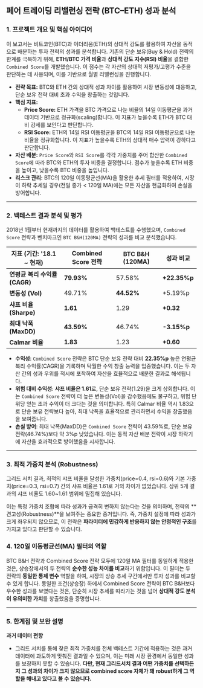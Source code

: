 
## **페어 트레이딩 리밸런싱 전략 (BTC–ETH) 성과 분석**

### **1. 프로젝트 개요 및 핵심 아이디어**

이 보고서는 비트코인(BTC)과 이더리움(ETH)의 상대적 강도를 활용하여 자산을 동적으로 배분하는 투자 전략의 성과를 분석합니다. 기존의 단순 보유(Buy & Hold) 전략의 한계를 극복하기 위해, **ETH/BTC 가격 비율**과 **상대적 강도 지수(RSI) 비율**을 결합한 `Combined Score`를 개발했습니다. 이 점수는 각 자산의 상대적 저평가/고평가 수준을 판단하는 데 사용되며, 이를 기반으로 월별 리밸런싱을 진행합니다.

- **전략 목표:** BTC와 ETH 간의 상대적 성과 차이를 활용하여 시장 변동성에 대응하고, 단순 보유 전략 대비 초과 수익을 창출하는 것입니다.
- **핵심 지표:**
    - **Price Score:** ETH 가격을 BTC 가격으로 나눈 비율의 14일 이동평균을 과거 데이터 기반으로 정규화(scaling)합니다. 이 지표가 높을수록 ETH가 BTC 대비 강세를 보인다고 판단합니다.
    - **RSI Score:** ETH의 14일 RSI 이동평균을 BTC의 14일 RSI 이동평균으로 나눈 비율을 정규화합니다. 이 지표가 높을수록 ETH의 상대적 매수 압력이 강하다고 판단합니다.
- **자산 배분:** `Price Score`와 `RSI Score`를 각각 가중치를 주어 합산한 `Combined Score`에 따라 BTC와 ETH의 투자 비중을 결정합니다. 점수가 높을수록 ETH 비중을 높이고, 낮을수록 BTC 비중을 높입니다.
- **리스크 관리:** BTC의 120일 이동평균선(MA)을 활용한 추세 필터를 적용하여, 시장이 하락 추세일 경우(전일 종가 < 120일 MA)에는 모든 자산을 현금화하여 손실을 방어합니다.

---

### **2. 백테스트 결과 분석 및 평가**

2018년 1월부터 현재까지의 데이터를 활용하여 백테스트를 수행했으며, `Combined Score` 전략과 벤치마크인 `BTC B&H(120MA)` 전략의 성과를 비교 분석했습니다.

| 지표 (기간: '18.1 ~ 현재) | Combined Score 전략 | BTC B&H (120MA) | 성과 비교 |
| --- | --- | --- | --- |
| **연평균 복리 수익률 (CAGR)** | **79.93%** | 57.58% | **+22.35%p** |
| **변동성 (Vol)** | 49.71% | **44.52%** | +5.19%p |
| **샤프 비율 (Sharpe)** | **1.61** | 1.29 | **+0.32** |
| **최대 낙폭 (MaxDD)** | **43.59%** | 46.74% | **-3.15%p** |
| **Calmar 비율** | **1.83** | 1.23 | **+0.60** |
- **수익성**: `Combined Score` 전략은 BTC 단순 보유 전략 대비 **22.35%p** 높은 연평균 복리 수익률(CAGR)을 기록하며 탁월한 수익 창출 능력을 입증했습니다. 이는 두 자산 간의 성과 우위를 적시에 포착하여 자산을 효율적으로 배분한 결과로 해석됩니다.
- **위험 대비 수익성**: **샤프 비율은 1.61**로, 단순 보유 전략(1.29)을 크게 상회합니다. 이는 `Combined Score` 전략이 더 높은 변동성(Vol)을 감수했음에도 불구하고, 위험 단위당 얻는 초과 수익이 더 크다는 것을 의미합니다. 특히 Calmar 비율 역시 1.83으로 단순 보유 전략보다 높아, 최대 낙폭을 효율적으로 관리하면서 수익을 창출했음을 보여줍니다.
- **손실 방어**: 최대 낙폭(MaxDD)은 `Combined Score` 전략이 43.59%로, 단순 보유 전략(46.74%)보다 약 3%p 낮았습니다. 이는 동적 자산 배분 전략이 시장 하락기에 자산을 효과적으로 방어했음을 시사합니다.

---

### **3. 최적 가중치 분석 (Robustness)**

그리드 서치 결과, 최적의 샤프 비율을 달성한 가중치(price=0.4, rsi=0.6)와 기본 가중치(price=0.3, rsi=0.7) 간의 샤프 비율은 1.61로 거의 차이가 없었습니다. 상위 5개 결과의 샤프 비율도 1.60~1.61 범위에 밀집해 있습니다.

이는 특정 가중치 조합에 따라 성과가 급격히 변하지 않는다는 것을 의미하며, 전략의 **견고성(Robustness)**을 보여주는 중요한 증거입니다. 즉, 가중치 설정에 따라 성과가 크게 좌우되지 않으므로, 이 전략은 **파라미터에 민감하게 반응하지 않는 안정적인 구조**를 가지고 있다고 판단할 수 있습니다.

### **4. 120일 이동평균선(MA) 필터의 역할**

BTC B&H 전략과 Combined Score 전략 모두에 120일 MA 필터를 동일하게 적용한 것은, 상승장에서의 두 전략의 **순수한 성능 차이를 비교**하기 위함입니다. 이 필터는 두 전략의 **동일한 통제 변수** 역할을 하여, 시장의 상승 추세 구간에서만 투자 성과를 비교할 수 있게 합니다. 동일한 조건(상승장) 하에서 Combined Score 전략이 BTC B&H보다 우수한 성과를 보였다는 것은, 단순히 시장 추세를 따라가는 것을 넘어 **상대적 강도 분석이 유의미한 가치**를 창출했음을 증명합니다.

---

### **5. 한계점 및 보완 설명**

**과거 데이터 편향**

- 그리드 서치를 통해 찾은 최적 가중치를 전체 백테스트 기간에 적용하는 것은 과거 데이터에 과도하게 맞춰진 결과일 수 있으며, 이는 미래 시장 환경에서 동일한 성과를 보장하지 못할 수 있습니다. **다만, 현재 그리드서치 결과 어떤 가중치를 선택하든지 그 성과의 차이가 크지 않으므로 combined score 자체가 꽤 robust하게 그 역할을 해내고 있다고 볼 수 있습니다.**
